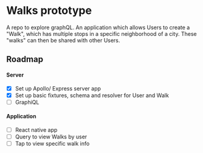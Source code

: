 # Walks prototype
A repo to explore graphQL. An application which allows Users to create a "Walk", which has multiple stops in a specific neighborhood of a city. These "walks" can then be shared with other Users.

## Roadmap
#### Server
- [X] Set up Apollo/ Express server app
- [X] Set up basic fixtures, schema and resolver for User and Walk
- [ ] GraphiQL

#### Application
- [ ] React native app
- [ ] Query to view Walks by user
- [ ] Tap to view specific walk info